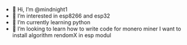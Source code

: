- 👋 Hi, I’m @mindnight1
- 👀 I’m interested in esp8266 and esp32
- 🌱 I’m currently learning python
- 💞️ I’m looking to learn how to write code for monero miner I want to install algorithm rendomX in esp modul


<!---
mindnight1/mindnight1 is a ✨ special ✨ repository because its `README.md` (this file) appears on your GitHub profile.
You can click the Preview link to take a look at your changes.
--->
